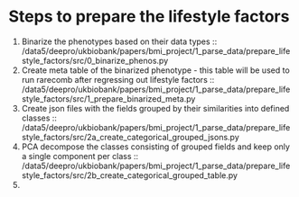# Steps to prepare the lifestyle factors

1. Binarize the phenotypes based on their data types :: /data5/deepro/ukbiobank/papers/bmi_project/1_parse_data/prepare_lifestyle_factors/src/0_binarize_phenos.py
2. Create meta table of the binarized phenotype - this table will be used to run rarecomb after regressing out lifestyle factors :: /data5/deepro/ukbiobank/papers/bmi_project/1_parse_data/prepare_lifestyle_factors/src/1_prepare_binarized_meta.py
3. Create json files with the fields grouped by their similarities into defined classes :: /data5/deepro/ukbiobank/papers/bmi_project/1_parse_data/prepare_lifestyle_factors/src/2a_create_categorical_grouped_jsons.py
4. PCA decompose the classes consisting of grouped fields and keep only a single component per class :: /data5/deepro/ukbiobank/papers/bmi_project/1_parse_data/prepare_lifestyle_factors/src/2b_create_categorical_grouped_table.py
5. 